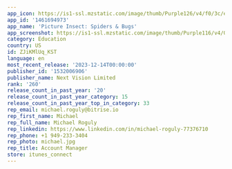 ```yaml
---
app_icon: https://is1-ssl.mzstatic.com/image/thumb/Purple126/v4/f0/3c/e9/f03ce99a-2392-7210-2563-3df9353140c6/AppIcon-0-0-1x_U007emarketing-0-7-0-85-220.png/1024x1024bb.png
app_id: '1461694973'
app_name: 'Picture Insect: Spiders & Bugs'
app_screenshot: https://is1-ssl.mzstatic.com/image/thumb/Purple116/v4/08/67/c8/0867c8f1-12e3-605c-ac25-425fbe4e5e7d/58a3bed3-4e16-4fd7-ab93-08307f640736_x-1.jpg/1242x2688bb.png
category: Education
country: US
id: ZJiKMlUq_KST
language: en
most_recent_release: '2023-12-14T00:00:00'
publisher_id: '1532006906'
publisher_name: Next Vision Limited
rank: '260'
release_count_in_past_year: '20'
release_count_in_past_year_category: 15
release_count_in_past_year_top_in_category: 33
rep_email: michael.roguly@bitrise.io
rep_first_name: Michael
rep_full_name: Michael Roguly
rep_linkedin: https://www.linkedin.com/in/michael-roguly-77376710
rep_phone: +1 949-233-3404
rep_photo: michael.jpg
rep_title: Account Manager
store: itunes_connect
---
```

